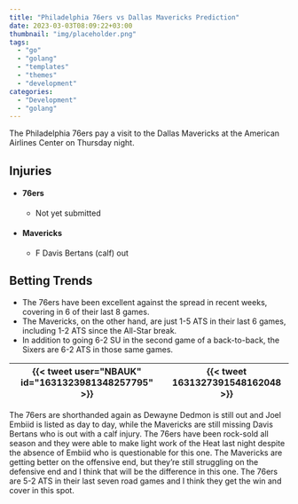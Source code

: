 ```yaml
---
title: "Philadelphia 76ers vs Dallas Mavericks Prediction"
date: 2023-03-03T08:09:22+03:00
thumbnail: "img/placeholder.png"
tags:
  - "go"
  - "golang"
  - "templates"
  - "themes"
  - "development"
categories:
  - "Development"
  - "golang"
---
```


 The Philadelphia 76ers pay a visit to the Dallas Mavericks at the American Airlines Center on Thursday night.<!--more--> 

## Injuries

  - #### 76ers

    - Not yet submitted

  - #### Mavericks

    - F Davis Bertans (calf) out

## Betting Trends

  - The 76ers have been excellent against the spread in recent weeks, covering in 6 of their last 8 games.
  - The Mavericks, on the other hand, are just 1-5 ATS in their last 6 games, including 1-2 ATS since the All-Star break.
  - In addition to going 6-2 SU in the second game of a back-to-back, the Sixers are 6-2 ATS in those same games.

{{< tweet user="NBAUK" id="1631323981348257795" >}}|{{< tweet 1631327391548162048 >}}|
--- | ---

The 76ers are shorthanded again as Dewayne Dedmon is still out and Joel Embiid is listed as day to day, while the Mavericks are still missing Davis Bertans who is out with a calf injury. The 76ers have been rock-sold all season and they were able to make light work of the Heat last night despite the absence of Embiid who is questionable for this one. The Mavericks are getting better on the offensive end, but they’re still struggling on the defensive end and I think that will be the difference in this one. The 76ers are 5-2 ATS in their last seven road games and I think they get the win and cover in this spot.
